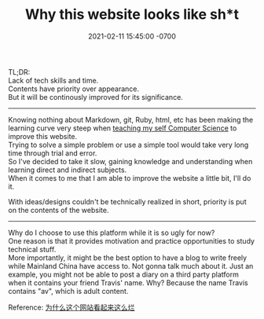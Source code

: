 ﻿---
layout: post
title:  "Why this website looks like sh*t"
date:   2021-02-11 15:45:00 -0700
categories: personal
---

TL;DR:  
Lack of tech skills and time.  
Contents have priority over appearance.  
But it will be continously improved for its significance.  

---
  
Knowing nothing about Markdown, git, Ruby, html, etc has been making the learning curve very steep when [teaching my self Computer Science](https://www.lintj.com/personal/2021/01/01/CSstudy.html) to improve this website.  
Trying to solve a simple problem or use a simple tool would take very long time through trial and error.  
So I've decided to take it slow, gaining knowledge and understanding when learning direct and indirect subjects.  
When it comes to me that I am able to improve the website a little bit, I'll do it.  
  
With ideas/designs couldn't be technically realized in short, priority is put on the contents of the website.  

---

Why do I choose to use this platform while it is so ugly for now?  
One reason is that it provides motivation and practice opportunities to study technical stuff.  
More importantly, it might be the best option to have a blog to write freely while Mainland China have access to. Not gonna talk much about it. Just an example, you might not be able to post a diary on a third party platform when it contains your friend Travis' name. Why? Because the name Travis contains "av", which is adult content.  
  
Reference: [为什么这个网站看起来这么烂](https://www.lintj.com/personal/2021/02/11/cnWhyLooksLike.html)  
